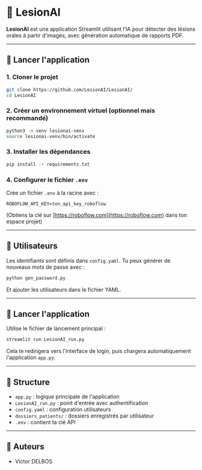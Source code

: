 
# 🦷 LesionAI

**LesionAI** est une application Streamlit utilisant l'IA pour détecter des lésions orales à partir d'images, avec génération automatique de rapports PDF.

---

## 🚀 Lancer l'application

### 1. Cloner le projet
```bash
git clone https://github.com/LesionAI/LesionAI/
cd LesionAI
```

### 2. Créer un environnement virtuel (optionnel mais recommandé)
```bash
python3 -m venv lesionai-venv
source lesionai-venv/bin/activate
```

### 3. Installer les dépendances
```bash
pip install -r requirements.txt
```

### 4. Configurer le fichier `.env`
Crée un fichier `.env` à la racine avec :

```env
ROBOFLOW_API_KEY=ton_api_key_roboflow
```

(Obtiens la clé sur [https://roboflow.com](https://roboflow.com) dans ton espace projet)

---

## 🔐 Utilisateurs

Les identifiants sont définis dans `config.yaml`. Tu peux générer de nouveaux mots de passe avec :

```bash
python gen_password.py
```

Et ajouter les utilisateurs dans le fichier YAML.

---

## 🧠 Lancer l'application

Utilise le fichier de lancement principal :

```bash
streamlit run LesionAI_run.py
```

Cela te redirigera vers l'interface de login, puis chargera automatiquement l'application `app.py`.

---

## 📂 Structure

- `app.py` : logique principale de l'application
- `LesionAI_run.py` : point d'entrée avec authentification
- `config.yaml` : configuration utilisateurs
- `dossiers_patients/` : dossiers enregistrés par utilisateur
- `.env` : contient ta clé API

---

## 🧼 Auteurs

- Victor DELBOS
